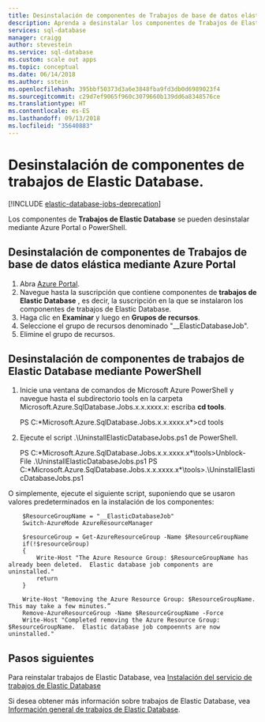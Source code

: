 ```yaml
---
title: Desinstalación de componentes de Trabajos de base de datos elástica
description: Aprenda a desinstalar los componentes de Trabajos de Elastic Database mediante Azure Portal de PowerShell.
services: sql-database
manager: craigg
author: stevestein
ms.service: sql-database
ms.custom: scale out apps
ms.topic: conceptual
ms.date: 06/14/2018
ms.author: sstein
ms.openlocfilehash: 395bbf50373d3a6e3848fba9fd3db0d6989023f4
ms.sourcegitcommit: c29d7ef9065f960c3079660b139dd6a8348576ce
ms.translationtype: HT
ms.contentlocale: es-ES
ms.lasthandoff: 09/13/2018
ms.locfileid: "35640883"
---
```

# <a name="uninstall-elastic-database-jobs-components"></a>Desinstalación de componentes de trabajos de Elastic Database.


[!INCLUDE [elastic-database-jobs-deprecation](../../includes/sql-database-elastic-jobs-deprecate.md)]


Los componentes de **Trabajos de Elastic Database** se pueden desinstalar mediante Azure Portal o PowerShell.

## <a name="uninstall-elastic-database-jobs-components-using-the-azure-portal"></a>Desinstalación de componentes de Trabajos de base de datos elástica mediante Azure Portal
1. Abra [Azure Portal](https://portal.azure.com/).
2. Navegue hasta la suscripción que contiene componentes de **trabajos de Elastic Database** , es decir, la suscripción en la que se instalaron los componentes de trabajos de Elastic Database.
3. Haga clic en **Examinar** y luego en **Grupos de recursos**.
4. Seleccione el grupo de recursos denominado "__ElasticDatabaseJob".
5. Elimine el grupo de recursos.

## <a name="uninstall--elastic-database-jobs-components-using-powershell"></a>Desinstalación de componentes de trabajos de Elastic Database mediante PowerShell
1. Inicie una ventana de comandos de Microsoft Azure PowerShell y navegue hasta el subdirectorio tools en la carpeta Microsoft.Azure.SqlDatabase.Jobs.x.x.xxxx.x: escriba **cd tools**.
   
     PS C:\*Microsoft.Azure.SqlDatabase.Jobs.x.x.xxxx.x*>cd tools
2. Ejecute el script .\UninstallElasticDatabaseJobs.ps1 de PowerShell.
   
     PS C:\*Microsoft.Azure.SqlDatabase.Jobs.x.x.xxxx.x*\tools>Unblock-File .\UninstallElasticDatabaseJobs.ps1   PS C:\*Microsoft.Azure.SqlDatabase.Jobs.x.x.xxxx.x*\tools>.\UninstallElasticDatabaseJobs.ps1

O simplemente, ejecute el siguiente script, suponiendo que se usaron valores predeterminados en la instalación de los componentes:

        $ResourceGroupName = "__ElasticDatabaseJob"
        Switch-AzureMode AzureResourceManager

        $resourceGroup = Get-AzureResourceGroup -Name $ResourceGroupName
        if(!$resourceGroup)
        {
            Write-Host "The Azure Resource Group: $ResourceGroupName has already been deleted.  Elastic database job components are uninstalled."
            return
        }

        Write-Host "Removing the Azure Resource Group: $ResourceGroupName.  This may take a few minutes.”
        Remove-AzureResourceGroup -Name $ResourceGroupName -Force
        Write-Host "Completed removing the Azure Resource Group: $ResourceGroupName.  Elastic database job compoennts are now uninstalled."

## <a name="next-steps"></a>Pasos siguientes
Para reinstalar trabajos de Elastic Database, vea [Instalación del servicio de trabajos de Elastic Database](sql-database-elastic-jobs-service-installation.md)

Si desea obtener más información sobre trabajos de Elastic Database, vea [Información general de trabajos de Elastic Database](sql-database-elastic-jobs-overview.md).

<!--Image references-->


